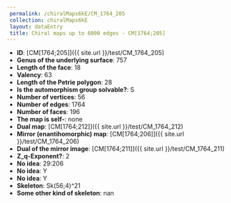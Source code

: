 ```yaml
--- 
 permalink: /chiralMaps6kE/CM_1764_205 
 collection: chiralMaps6kE
 layout: dataEntry
 title: Chiral maps up to 6000 edges - CM[1764;205]
---
```


- **ID**: [CM[1764;205]]({{ site.url }}/test/CM_1764_205)
- **Genus of the underlying surface**: 757
- **Length of the face**: 18
- **Valency**: 63
- **Length of the Petrie polygon**: 28
- **Is the automorphism group solvable?**: S
- **Number of vertices**: 56
- **Number of edges**: 1764
- **Number of faces**: 196
- **The map is self-**: none
- **Dual map**: [CM[1764;212]]({{ site.url }}/test/CM_1764_212)
- **Mirror (enantihomorphic) map**: [CM[1764;206]]({{ site.url }}/test/CM_1764_206)
- **Dual of the mirror image**: [CM[1764;211]]({{ site.url }}/test/CM_1764_211)
- **Z_q-Exponent?**: 2
- **No idea**:  29:206
- **No idea**: Y
- **No idea**: Y
- **Skeleton**: Sk(56;4)^21
- **Some other kind of skeleton**: nan
